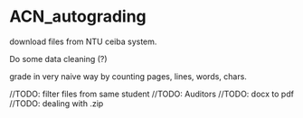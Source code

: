 # ACN_autograding


download files from NTU ceiba system.

Do some data cleaning (?)

grade in very naive way by counting pages, lines, words, chars.


//TODO: filter files from same student 
//TODO: Auditors
//TODO: docx to pdf 
//TODO: dealing with .zip
